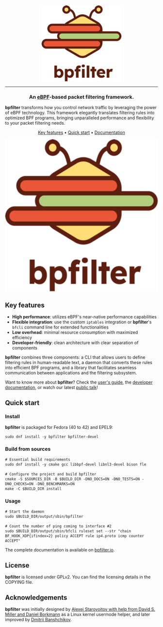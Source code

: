<p align="center">
    <picture>
        <source media="(prefers-color-scheme: dark)" srcset="doc/_static/logo-dark-mode.png">
        <source media="(prefers-color-scheme: light)" srcset="doc/_static/logo-light-mode.png">
        <img src="doc/_static/logo-light-mode.png"  height="250" alt="bpfilter">
    </picture>
</p>

---

<h3 align="center">An <a href="https://ebpf.io/">eBPF</a>-based packet filtering framework.</h3>

**bpfilter** transforms how you control network traffic by leveraging the power of eBPF technology. This framework elegantly translates filtering rules into optimized BPF programs, bringing unparalleled performance and flexibility to your packet filtering needs.

<p align="center">
    <a href="README.md#key-features">Key features</a> •
    <a href="README.md#quick-start">Quick start</a> •
  <a href="https://bpfilter.io/">Documentation</a>
</p>

<p align="center">
    <picture>
        <source media="(prefers-color-scheme: dark)" srcset="doc/_static/demo_dark.gif">
        <source media="(prefers-color-scheme: light)" srcset="doc/_static/demo_light.gif">
        <img src="doc/_static/logo-light-mode.png"  height="500" alt="bpfilter">
    </picture>
</p>

## Key features

- **High performance**: utilizes eBPF's near-native performance capabilities
- **Flexible integration**: use the custom `iptables` integration or **bpfilter**'s `bfcli` command line for extended functionalities
- **Low overhead**: minimal resource consumption with maximized efficiency
- **Developer-friendly**: clean architecture with clear separation of components

**bpfilter** combines three components: a CLI that allows users to define filtering rules in human-readable text, a daemon that converts these rules into efficient BPF programs, and a library that facilitates seamless communication between applications and the filtering subsystem.

Want to know more about **bpfilter**? Check the [user's guide](https://bpfilter.io/usage/index.html), the [developer documentation](https://bpfilter.io/developers/build.html), or watch our latest [public talk](https://www.youtube.com/watch?v=fzaPEm4PXn0)!

## Quick start

### Install

**bpfilter** is packaged for Fedora (40 to 42) and EPEL9:

```shell
sudo dnf install -y bpfilter bpfilter-devel
```

### Build from sources

```shell
# Essential build requirements
sudo dnf install -y cmake gcc libbpf-devel libnl3-devel bison fle

# Configure the project and build bpfilter
cmake -S $SOURCES_DIR -B $BUILD_DIR -DNO_DOCS=ON -DNO_TESTS=ON -DNO_CHECKS=ON -DNO_BENCHMARKS=ON
make -C $BUILD_DIR install
```

### Usage

```shell
# Start the daemon
sudo $BUILD_DIR/output/sbin/bpfilter

# Count the number of ping coming to interface #2
sudo $BUILD_DIR/output/sbin/bfcli ruleset set --str "chain BF_HOOK_XDP{ifindex=2} policy ACCEPT rule ip4.proto icmp counter ACCEPT"
```

The complete documentation is available on [bpfilter.io](https://bpfilter.io/).

## License

**bpfilter** is licensed under GPLv2. You can find the licensing details in the COPYING file.

## Acknowledgements

**bpfilter** was initially designed by [Alexei Starovoitov with help from David S. Miller and Daniel Borkmann](https://lore.kernel.org/lkml/20180503043604.1604587-1-ast@kernel.org/) as a Linux kernel usermode helper, and later improved by [Dmitrii Banshchikov](https://lore.kernel.org/bpf/20210829183608.2297877-1-me@ubique.spb.ru/).
